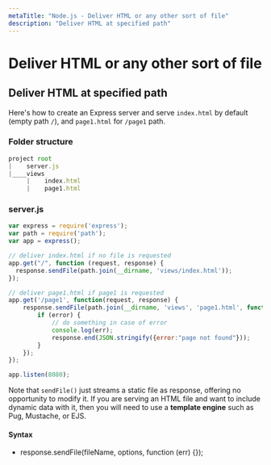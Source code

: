 ```yaml
---
metaTitle: "Node.js - Deliver HTML or any other sort of file"
description: "Deliver HTML at specified path"
---
```


# Deliver HTML or any other sort of file



## Deliver HTML at specified path


Here's how to create an Express server and serve `index.html` by default (empty path `/`), and `page1.html` for `/page1` path.

### Folder structure

```js
project root
|    server.js
|____views
     |    index.html
     |    page1.html


```

### server.js

```js
var express = require('express');
var path = require('path');
var app = express();

// deliver index.html if no file is requested
app.get("/", function (request, response) {
  response.sendFile(path.join(__dirname, 'views/index.html'));
});

// deliver page1.html if page1 is requested
app.get('/page1', function(request, response) {
    response.sendFile(path.join(__dirname, 'views', 'page1.html', function(error) {
        if (error) {
            // do something in case of error
            console.log(err);
            response.end(JSON.stringify({error:"page not found"}));
        }
    });
});

app.listen(8080);

```

Note that `sendFile()` just streams a static file as response, offering no opportunity to modify it. If you are serving an HTML file and want to include dynamic data with it, then you will need to use a **template engine** such as Pug, Mustache, or EJS.



#### Syntax


- response.sendFile(fileName, options, function (err) {});

